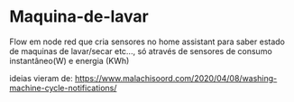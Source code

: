 # Maquina-de-lavar
Flow em node red que cria sensores no home assistant para saber estado de maquinas de lavar/secar etc..., só através de sensores de consumo instantâneo(W) e energia (KWh)

ideias vieram de:
https://www.malachisoord.com/2020/04/08/washing-machine-cycle-notifications/
